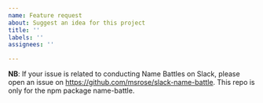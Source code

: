 ```yaml
---
name: Feature request
about: Suggest an idea for this project
title: ''
labels: ''
assignees: ''

---
```


**NB**: If your issue is related to conducting Name Battles on Slack, please open an issue on https://github.com/msrose/slack-name-battle. This repo is only for the npm package name-battle.
